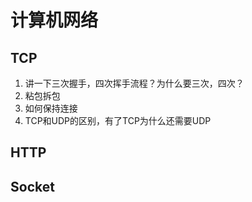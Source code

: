 # 计算机网络

## TCP

1. 讲一下三次握手，四次挥手流程？为什么要三次，四次？
2. 粘包拆包
3. 如何保持连接
4. TCP和UDP的区别，有了TCP为什么还需要UDP

## HTTP

## Socket

